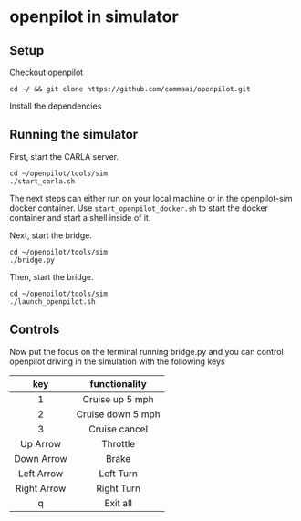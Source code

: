 openpilot in simulator
=====================

## Setup

Checkout openpilot
```
cd ~/ && git clone https://github.com/commaai/openpilot.git
```

Install the dependencies


## Running the simulator

First, start the CARLA server.
```
cd ~/openpilot/tools/sim
./start_carla.sh
```


The next steps can either run on your local machine or in the openpilot-sim docker container.
Use `start_openpilot_docker.sh` to start the docker container and start a shell inside of it.

Next, start the bridge.
```
cd ~/openpilot/tools/sim
./bridge.py
```

Then, start the bridge.
```
cd ~/openpilot/tools/sim
./launch_openpilot.sh
```

## Controls

Now put the focus on the terminal running bridge.py and you can control
openpilot driving in the simulation with the following keys

|  key  |   functionality   |
| :---: | :---------------: |
|   1   | Cruise up 5 mph |
|   2   | Cruise down 5 mph |
|   3   |   Cruise cancel   |
|   Up Arrow   |  Throttle  |
|  Down Arrow    |  Brake  |
|   Left Arrow   |  Left Turn  |
|   Right Arrow   |  Right Turn  |
|   q   |     Exit all      |

